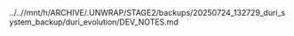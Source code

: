 ../..//mnt/h/ARCHIVE/.UNWRAP/STAGE2/backups/20250724_132729_duri_system_backup/duri_evolution/DEV_NOTES.md